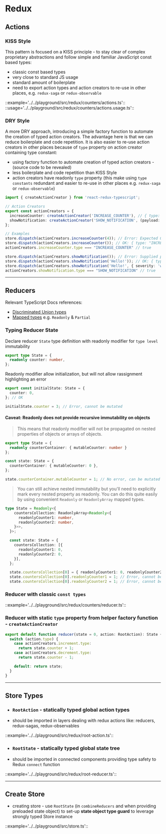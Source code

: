 # Redux

## Actions

### KISS Style
This pattern is focused on a KISS principle - to stay clear of complex proprietary abstractions and follow simple and familiar JavaScript const based types:

- classic const based types
- very close to standard JS usage
- standard amount of boilerplate
- need to export action types and action creators to re-use in other places, e.g. `redux-saga` or `redux-observable`

::example='../../playground/src/redux/counters/actions.ts'::
::usage='../../playground/src/redux/counters/actions.usage.ts'::

### DRY Style
A more DRY approach, introducing a simple factory function to automate the creation of typed action creators. The advantage here is that we can reduce boilerplate and code repetition. It is also easier to re-use action creators in other places because of `type` property on action creator containing type constant:

- using factory function to automate creation of typed action creators - (source code to be revealed)
- less boilerplate and code repetition than KISS Style
- action creators have readonly `type` property (this make using `type constants` redundant and easier to re-use in other places e.g. `redux-saga` or `redux-observable`)

```ts
import { createActionCreator } from 'react-redux-typescript';

// Action Creators
export const actionCreators = {
  increaseCounter: createActionCreator('INCREASE_COUNTER'), // { type: "INCREASE_COUNTER" }
  showNotification: createActionCreator('SHOW_NOTIFICATION', (payload: string, meta?: { severity: string }) => payload),
};

// Examples
store.dispatch(actionCreators.increaseCounter(4)); // Error: Expected 0 arguments, but got 1.
store.dispatch(actionCreators.increaseCounter()); // OK: { type: "INCREASE_COUNTER" }
actionCreators.increaseCounter.type === "INCREASE_COUNTER" // true

store.dispatch(actionCreators.showNotification()); // Error: Supplied parameters do not match any signature of call target.
store.dispatch(actionCreators.showNotification('Hello!')); // OK: { type: "SHOW_NOTIFICATION", payload: 'Hello!' }
store.dispatch(actionCreators.showNotification('Hello!', { severity: 'warning' })); // OK: { type: "SHOW_NOTIFICATION", payload: 'Hello!', meta: { type: 'warning' } }
actionCreators.showNotification.type === "SHOW_NOTIFICATION" // true
```

---

## Reducers
Relevant TypeScript Docs references:  
- [Discriminated Union types](https://www.typescriptlang.org/docs/handbook/advanced-types.html)
- [Mapped types](https://www.typescriptlang.org/docs/handbook/advanced-types.html) e.g. `Readonly` & `Partial`  

### Typing Reducer State
Declare reducer `State` type definition with readonly modifier for `type level` immutability
```ts
export type State = {
  readonly counter: number,
};
```

Readonly modifier allow initialization, but will not allow rassignment highlighting an error
```ts
export const initialState: State = {
  counter: 0,
}; // OK

initialState.counter = 3; // Error, cannot be mutated
```

#### Caveat: Readonly does not provide recursive immutability on objects
> This means that readonly modifier will not be propagated on nested properties of objects or arrays of objects.

```ts
export type State = {
  readonly counterContainer: { mutableCounter: number }
};

const state: State = {
  counterContainer: { mutableCounter: 0 },
};

state.counterContainer.mutableCounter = 1; // No error, can be mutated
```

> You can still achieve nested immutability but you'll need to explicitly mark every nested property as readonly. You can do this quite easily by using convenient `Readonly` or `ReadonlyArray` mapped types.

```ts
type State = Readonly<{
    countersCollection: ReadonlyArray<Readonly<{
      readonlyCounter1: number,
      readonlyCounter2: number,
    }>>,
  }>;

  const state: State = {
    countersCollection: [{
      readonlyCounter1: 0,
      readonlyCounter2: 0,
    }],
  };

  state.countersCollection[0] = { readonlyCounter1: 0, readonlyCounter2: 0 }; // Error, cannot be mutated
  state.countersCollection[0].readonlyCounter1 = 1; // Error, cannot be mutated
  state.countersCollection[0].readonlyCounter2 = 1; // Error, cannot be mutated
```

### Reducer with classic `const types`

::example='../../playground/src/redux/counters/reducer.ts'::

### Reducer with static `type` property from helper factory function - `createActionCreator`
```ts
export default function reducer(state = 0, action: RootAction): State {
  switch (action.type) {
    case actionCreators.increment.type:
      return state.counter + 1;
    case actionCreators.decrement.type:
      return state.counter - 1;

    default: return state;
  }
}
```

---

## Store Types

- ### `RootAction` - statically typed global action types
- should be imported in layers dealing with redux actions like: reducers, redux-sagas, redux-observables

::example='../../playground/src/redux/root-action.ts'::

- ### `RootState` - statically typed global state tree
- should be imported in connected components providing type safety to Redux `connect` function

::example='../../playground/src/redux/root-reducer.ts'::

---

## Create Store

- creating store - use `RootState` (in `combineReducers` and when providing preloaded state object) to set-up **state object type guard** to leverage strongly typed Store instance

::example='../../playground/src/store.ts'::
